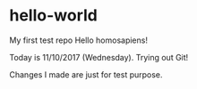 # hello-world
My first test repo
Hello homosapiens! 

Today is 11/10/2017 (Wednesday).
Trying out Git!

Changes I made are just for test purpose.

